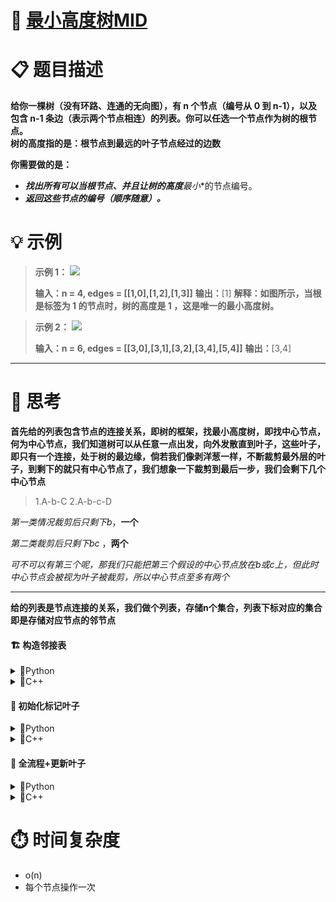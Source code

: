 # 🌳 [最小高度树MID](https://leetcode.cn/problems/minimum-height-trees)

# 📋 题目描述

**给你一棵树（没有环路、连通的无向图），有 n 个节点（编号从 0 到 n-1），以及包含 n-1 条边（表示两个节点相连）的列表。你可以任选一个节点作为树的根节点。  
树的高度指的是：根节点到最远的叶子节点经过的边数**

**你需要做的是：**
- ***找出所有可以当根节点、并且让树的高度**最小**的节点编号。
- ***返回这些节点的编号（顺序随意）。***


# 💡 示例
>**示例 1：**
![](https://assets.leetcode.com/uploads/2020/09/01/e1.jpg)
>
>**输入：n = 4, edges = [[1,0],[1,2],[1,3]]**
>**输出：**[1]
>**解释：如图所示，当根是标签为 1 的节点时，树的高度是 1 ，这是唯一的最小高度树。**

>**示例 2：**
![](https://assets.leetcode.com/uploads/2020/09/01/e2.jpg)
>
>**输入：n = 6, edges = [[3,0],[3,1],[3,2],[3,4],[5,4]]**
>**输出：**[3,4]

---

# 🤔 思考

**首先给的列表包含节点的连接关系，即树的框架，找最小高度树，即找中心节点，何为中心节点，我们知道树可以从任意一点出发，向外发散直到叶子，这些叶子，即只有一个连接，处于树的最边缘，倘若我们像剥洋葱一样，不断裁剪最外层的叶子，到剩下的就只有中心节点了，我们想象一下裁剪到最后一步，我们会剩下几个中心节点**
>1.A-b-C       2.A-b-c-D
>
*第一类情况裁剪后只剩下b*，**一个**

*第二类裁剪后只剩下bc* ，**两个**

*可不可以有第三个呢，那我们只能把第三个假设的中心节点放在b或c上，但此时中心节点会被视为叶子被裁剪，所以中心节点至多有两个*

---

**给的列表是节点连接的关系，我们做个列表，存储n个集合，列表下标对应的集合即是存储对应节点的邻节点**
#### 🏗️ 构造邻接表

<details>
<summary>🐍Python </summary>

```python
neighbors = [set() for _ in range(n)]

for x, y in edges:
    neighbors[x].add(y)
    neighbors[y].add(x)
```
</details>

<details>
<summary>🦕C++ </summary>

```cpp
vector<unordered_set<int>> neighbors(n);
for (const auto& edge : edges) {
    int x = edge[0], y = edge[1];
    neighbors[x].insert(y);
    neighbors[y].insert(x);
}
```
</details>

#### 🌱 初始化标记叶子

<details>
<summary>🐍Python </summary>

```python
leaves = [i for i in range(n) if len(neighbors[i]) == 1]
```
</details>

<details>
<summary>🦕C++ </summary>

```cpp
vector<int> leaves;
for (int i = 0; i < n; ++i) {
    if (neighbors[i].size() == 1) {
        leaves.push_back(i);
    }
}
```
</details>


#### 🔄 全流程+更新叶子

<details>
<summary>🐍Python</summary>

```python
class Solution(object):
    def findMinHeightTrees(self, n, edges):
        """
        :type n: int
        :type edges: List[List[int]]
        :rtype: List[int]
        """
        if n == 1:
            return [0]

        neighbors = [set() for _ in range(n)]

        for x, y in edges:
            neighbors[x].add(y)
            neighbors[y].add(x)

        leaves = [i for i in range(n) if len(neighbors[i]) == 1]

        rest_nodes = n
        while rest_nodes > 2:
            rest_nodes -= len(leaves)
            new_leaves = []
            for leave in leaves:
                next_node = neighbors[leave].pop()
                neighbors[next_node].remove(leave)
                if len(neighbors[next_node]) == 1:
                    new_leaves.append(next_node)
            leaves = new_leaves

        return leaves
```
</details>

<details>
<summary>🦕C++</summary>

```cpp
class Solution {
public:
    vector<int> findMinHeightTrees(int n, vector<vector<int>>& edges) {
        if (n == 1) return {0};

        vector<unordered_set<int>> neighbors(n);
        for (const auto& edge : edges) {
            int x = edge[0], y = edge[1];
            neighbors[x].insert(y);
            neighbors[y].insert(x);
        }

        vector<int> leaves;
        for (int i = 0; i < n; ++i) {
            if (neighbors[i].size() == 1) leaves.push_back(i);
        }

        int rest_nodes = n;
        while (rest_nodes > 2) {
            rest_nodes -= leaves.size();
            vector<int> new_leaves;
            for (int leave : leaves) {
                int next_node = *neighbors[leave].begin();
                neighbors[next_node].erase(leave);
                if (neighbors[next_node].size() == 1) {
                    new_leaves.push_back(next_node);
                }
            }
            leaves = new_leaves;
        }

        return leaves;
    }
};
```
</details>



# ⏱️ 时间复杂度
* o(n)
* 每个节点操作一次
